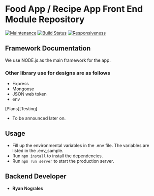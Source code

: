 # Food App / Recipe App Front End Module Repository

[![Maintenance](https://img.shields.io/badge/Maintained%3F-yes-green.svg)](https://GitHub.com/Naereen/StrapDown.js/graphs/commit-activity)
[![Build Status](https://travis-ci.org/dwyl/esta.svg?branch=master)](https://travis-ci.org/dwyl/esta)
[![Responsiveness](https://travis-ci.org/dwyl/esta.svg?branch=master)](https://travis-ci.org/dwyl/esta)


## Framework Documentation
We use NODE.js as the main framework for the app.

### Other library use for designs are as follows
- Express 
- Mongoose
- JSON web token
- env

[Plans][Testing]
- To be announced later on.

## Usage
- Fill up the environmental variables in the .env file. The variables are listed in the .env_sample.
- Run `npm install` to install the dependencies.
- Run `npm run server` to start the production server.

## Backend Developer
- **Ryan Nograles**
